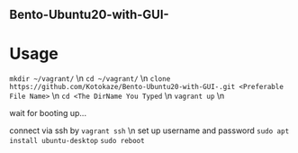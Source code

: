 ## Bento-Ubuntu20-with-GUI-

# Usage
  
  `mkdir ~/vagrant/` \n
  `cd ~/vagrant/` \n
  `clone https://github.com/Kotokaze/Bento-Ubuntu20-with-GUI-.git <Preferable File Name>` \n
  `cd <The DirName You Typed` \n
  `vagrant up` \n
    
  wait for booting up...
  
  connect via ssh by `vagrant ssh` \n
  set up username and password
  `sudo apt install ubuntu-desktop`
  `sudo reboot`
